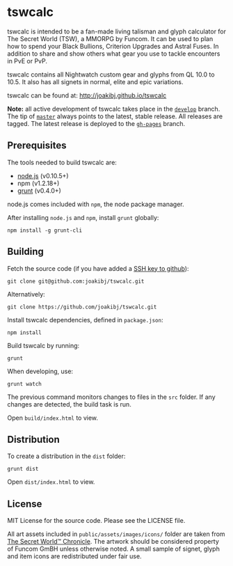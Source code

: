 tswcalc
=======

tswcalc is intended to be a fan-made living talisman and glyph calculator for The Secret World (TSW), a MMORPG by Funcom. It can be used to plan how to spend your Black Bullions, Criterion Upgrades and Astral Fuses. In addition to share and show others what gear you use to tackle encounters in PvE or PvP.

tswcalc contains all Nightwatch custom gear and glyphs from QL 10.0 to 10.5. It also has all signets in normal, elite and epic variations. 

tswcalc can be found at: http://joakibj.github.io/tswcalc

**Note:** all active development of tswcalc takes place in the [`develop`](https://github.com/joakibj/tswcalc/tree/develop) branch. The tip of [`master`](https://github.com/joakibj/tswcalc/tree/master) always points to the latest, stable release. All releases are tagged. The latest release is deployed to the [`gh-pages`](https://github.com/joakibj/tswcalc/tree/gh-pages) branch.

Prerequisites
--------
The tools needed to build tswcalc are:
* [node.js](http://nodejs.org/) (v0.10.5+)
* npm (v1.2.18+)
* [grunt](http://gruntjs.com/) (v0.4.0+)

node.js comes included with `npm`, the node package manager.

After installing `node.js` and `npm`, install `grunt` globally:

    npm install -g grunt-cli

Building
--------
Fetch the source code (if you have added a [SSH key to github](https://help.github.com/articles/generating-ssh-keys)):

    git clone git@github.com:joakibj/tswcalc.git

Alternatively:

    git clone https://github.com/joakibj/tswcalc.git

Install tswcalc dependencies, defined in `package.json`:

    npm install

Build tswcalc by running:

    grunt

When developing, use:
    
    grunt watch

The previous command monitors changes to files in the `src` folder. If any changes are detected, the build task is run.

Open `build/index.html` to view.

Distribution
------------
To create a distribution in the `dist` folder: 

    grunt dist

Open `dist/index.html` to view.

License
-------
MIT License for the source code. Please see the LICENSE file.

All art assets included in `public/assets/images/icons/` folder are taken from [The Secret World™ Chronicle](http://chronicle.thesecretworld.com/). The artwork should be considered property of Funcom GmBH unless otherwise noted. A small sample of signet, glyph and item icons are redistributed under fair use.
